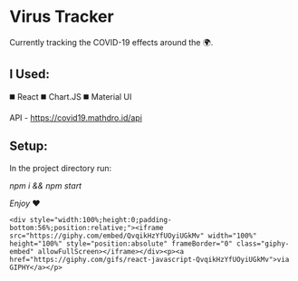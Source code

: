 # Virus Tracker 
Currently tracking the COVID-19 effects around the 🌍.

## I Used:
◼️ React
◼️ Chart.JS
◼️ Material UI

API - https://covid19.mathdro.id/api

## Setup:

In the project directory run:

_npm i && npm start_


*Enjoy* :heart:
```
<div style="width:100%;height:0;padding-bottom:56%;position:relative;"><iframe src="https://giphy.com/embed/QvqikHzYfUOyiUGkMv" width="100%" height="100%" style="position:absolute" frameBorder="0" class="giphy-embed" allowFullScreen></iframe></div><p><a href="https://giphy.com/gifs/react-javascript-QvqikHzYfUOyiUGkMv">via GIPHY</a></p>
```






